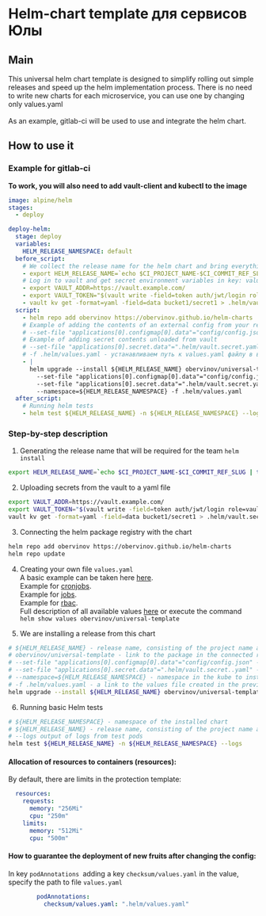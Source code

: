 # Helm-chart template для сервисов Юлы
## Main
This universal helm chart template is designed to simplify rolling out simple releases and speed up the helm implementation process. There is no need to write new charts for each microservice, you can use one by changing only values.yaml<br></br>
As an example, gitlab-ci will be used to use and integrate the helm chart.

## How to use it
### Example for gitlab-ci
**To work, you will also need to add vault-client and kubectl to the image**
```yaml
image: alpine/helm
stages:
  - deploy

deploy-helm:
  stage: deploy
  variables:
    HELM_RELEASE_NAMESPACE: default
  before_script:
    # We collect the release name for the helm chart and bring everything to lowercase
    - export HELM_RELEASE_NAME=`echo $CI_PROJECT_NAME-$CI_COMMIT_REF_SLUG | tr '[:upper:]' '[:lower:]'`
    # Log in to vault and get secret environment variables in key: value format from vault
    - export VAULT_ADDR=https://vault.example.com/
    - export VAULT_TOKEN="$(vault write -field=token auth/jwt/login role=vault-role jwt=$CI_JOB_JWT)"
    - vault kv get -format=yaml -field=data bucket1/secret1 > .helm/vault.secret.yaml
  script:
    - helm repo add obervinov https://obervinov.github.io/helm-charts
    # Example of adding the contents of an external config from your repository
    # --set-file "applications[0].configmap[0].data"="config/config.json"
    # Example of adding secret contents unloaded from vault
    # --set-file "applications[0].secret.data"=".helm/vault.secret.yaml"
    # -f .helm/values.yaml - устанавливаем путь к values.yaml файлу в вашем реппозитории
    - |
      helm upgrade --install ${HELM_RELEASE_NAME} obervinov/universal-template \
        --set-file "applications[0].configmap[0].data"="config/config.json" \
        --set-file "applications[0].secret.data"=".helm/vault.secret.yaml" \
        --namespace=${HELM_RELEASE_NAMESPACE} -f .helm/values.yaml
  after_script:
    # Running helm tests
    - helm test ${HELM_RELEASE_NAME} -n ${HELM_RELEASE_NAMESPACE} --logs
```

### Step-by-step description
1. Generating the release name that will be required for the team `helm install`
```bash
export HELM_RELEASE_NAME=`echo $CI_PROJECT_NAME-$CI_COMMIT_REF_SLUG | tr '[:upper:]' '[:lower:]'`
```
2. Uploading secrets from the vault to a yaml file
```bash
export VAULT_ADDR=https://vault.example.com/
export VAULT_TOKEN="$(vault write -field=token auth/jwt/login role=vault-role jwt=$CI_JOB_JWT)"
vault kv get -format=yaml -field=data bucket1/secret1 > .helm/vault.secret.yaml
```
3. Connecting the helm package registry with the chart
```bash
helm repo add obervinov https://obervinov.github.io/helm-charts
helm repo update
```
4. Creating your own file `values.yaml`<br />A basic example can be taken here [here](values-base.example.yaml).<br />Example for [cronjobs](values-cronjobs.example.yaml).<br />Example for [jobs](values-jobs.example.yaml).<br />Example for [rbac](values-rbac.example.yaml).<br />Full description of all available values [here](values.yaml) or execute the command `helm show values obervinov/universal-template`

5. We are installing a release from this chart
```bash
# ${HELM_RELEASE_NAME} - release name, consisting of the project name and the name of the current branch in gtilab
# obervinov/universal-template - link to the package in the connected repository
# --set-file "applications[0].configmap[0].data"="config/config.json" - we throw the contents of the external config into the chart
# --set-file "applications[0].secret.data"=".helm/vault.secret..yaml" - we forward the data received from the volt to the chart
# --namespace=${HELM_RELEASE_NAMESPACE} - namespace in the kube to install the chart
# -f .helm/values.yaml - a link to the values file created in the previous step
helm upgrade --install ${HELM_RELEASE_NAME} obervinov/universal-template --set-file "applications[0].configmap[0].data"="config/config.json" --set-file "applications[0].secret.data"=".helm/vault.secret.yaml" --namespace=${HELM_RELEASE_NAMESPACE} -f .helm/values.yaml
```
6. Running basic Helm tests<br />
```bash
# ${HELM_RELEASE_NAMESPACE} - namespace of the installed chart
# ${HELM_RELEASE_NAME} - release name, consisting of the project name and the name of the current branch in gitlab
# --logs output of logs from test pods
helm test ${HELM_RELEASE_NAME} -n ${HELM_RELEASE_NAMESPACE} --logs
```
#### Allocation of resources to containers (resources):
By default, there are limits in the protection template:
```yaml
  resources:
    requests:
      memory: "256Mi"
      cpu: "250m"
    limits:
      memory: "512Mi"
      cpu: "500m"
```
#### How to guarantee the deployment of new fruits after changing the config:
In key `podAnnotations `adding a key `checksum/values.yaml` in the value, specify the path to file `values.yaml`
```yaml
        podAnnotations:
          checksum/values.yaml: ".helm/values.yaml"
```
